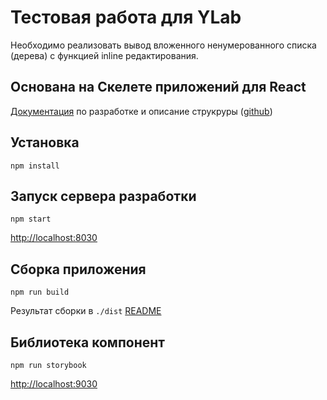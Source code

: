 # Тестовая работа для YLab
Необходимо реализовать вывод вложенного ненумерованного списка (дерева) с функцией inline редактирования. 

## Основана на Скелете приложений для React
[Документация](https://vladimirshestakov.gitbooks.io/react-guid/content/) по разработке и описание 
струкруры ([github](https://github.com/ylabio/react-guide))

## Установка
`npm install`

## Запуск сервера разработки

`npm start`

[http://localhost:8030](http://localhost:8030/)

## Сборка приложения
`npm run build`

Результат сборки в `./dist` [README](dist/README.md)

## Библиотека компонент

`npm run storybook`

[http://localhost:9030](http://localhost:9030/)